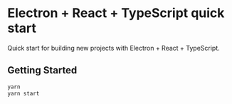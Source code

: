 # Electron + React + TypeScript quick start

Quick start for building new projects with Electron + React + TypeScript.

## Getting Started

```bash
yarn
yarn start
```